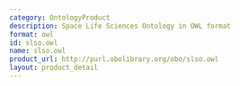 ```yaml
---
category: OntologyProduct
description: Space Life Sciences Ontology in OWL format
format: owl
id: slso.owl
name: slso.owl
product_url: http://purl.obolibrary.org/obo/slso.owl
layout: product_detail
---
```

